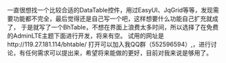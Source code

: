 一直很想找一个比较合适的DataTable控件，用过EasyUI、JqGrid等等，发现需要功能都不完全，最后觉得还是自己写一个吧，这样想要什么功能自己扩充就成了，
于是就写了一个BhTable，不想在界面上浪费太多时间，所以选择了在免费的AdminLTE主题下面进行开发，将来有空。
试用的网址是http://119.27.181.114/bhtable/
打开可以加入我QQ群（552596594）,，进行讨论，有任何需求可以提出来，希望将来能做的更好，目前对我来说是够用了。
